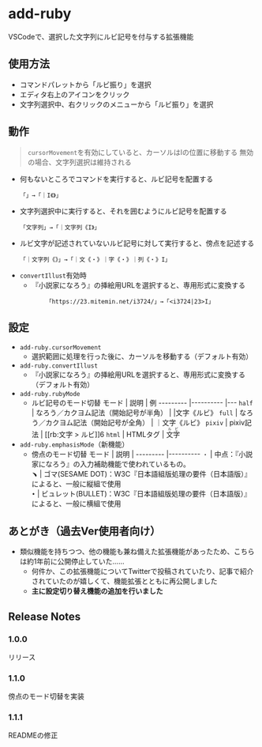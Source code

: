 # add-ruby

VSCodeで、選択した文字列にルビ記号を付与する拡張機能

## 使用方法

- コマンドパレットから「ルビ振り」を選択
- エディタ右上のアイコンをクリック
- 文字列選択中、右クリックのメニューから「ルビ振り」を選択

## 動作
> `cursorMovement`を有効にしていると、カーソルはIの位置に移動する
> 無効の場合、文字列選択は維持される
- 何もないところでコマンドを実行すると、ルビ記号を配置する
    ```
    「」→「｜I《》」
    ```
- 文字列選択中に実行すると、それを囲むようにルビ記号を配置する
    ```
    「文字列」→「｜文字列《I》」
    ```
- ルビ文字が記述されていないルビ記号に対して実行すると、傍点を記述する
    ```
    「｜文字列《》」→「｜文《・》｜字《・》｜列《・》I」
    ```
- `convertIllust`有効時
    - 『小説家になろう』の挿絵用URLを選択すると、専用形式に変換する
        ```
            「https://23.mitemin.net/i3724/」→「<i3724|23>I」
        ```

## 設定

- `add-ruby.cursorMovement`
    - 選択範囲に処理を行った後に、カーソルを移動する（デフォルト有効）
- `add-ruby.convertIllust`
    - 『小説家になろう』の挿絵用URLを選択すると、専用形式に変換する（デフォルト有効）
- `add-ruby.rubyMode`
    - ルビ記号のモード切替
        モード    | 説明 | 例
        ---------   |---------- |---
        `half`      | なろう／カクヨム記法（開始記号が半角）        | \|文字《ルビ》
        `full`      | なろう／カクヨム記法（開始記号が全角）      | ｜文字《ルビ》
        `pixiv`     | pixiv記法       | [[rb:文字 > ルビ]]6
        `html`      | HTMLタグ          | <ruby>文字<rt>ルビ</rt></ruby>
- `add-ruby.emphasisMode`（新機能）
    - 傍点のモード切替
        モード    | 説明 | 
        ---------   |---------- 
        `・`        | 中点：『小説家になろう』の入力補助機能で使われているもの。       
        `﹅`        | ゴマ(SESAME DOT)：W3C『日本語組版処理の要件（日本語版）』によると、一般に縦組で使用    
        `•`         | ビュレット(BULLET)：W3C『日本語組版処理の要件（日本語版）』によると、一般に横組で使用

## あとがき（過去Ver使用者向け）
- 類似機能を持ちつつ、他の機能も兼ね備えた拡張機能があったため、こちらは約1年前に公開停止していた……
    - 何件か、この拡張機能についてTwitterで投稿されていたり、記事で紹介されていたのが嬉しくて、機能拡張とともに再公開しました
    - **主に設定切り替え機能の追加を行いました**

## Release Notes
### 1.0.0
リリース
### 1.1.0
傍点のモード切替を実装
### 1.1.1
READMEの修正